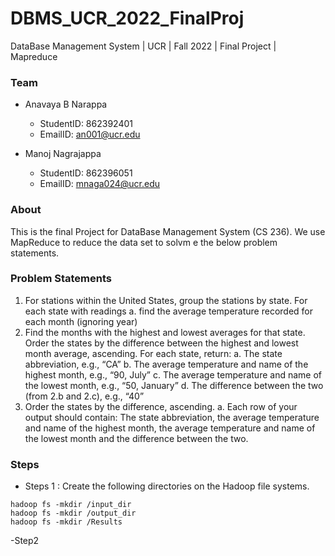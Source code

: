 # DBMS_UCR_2022_FinalProj
DataBase Management System | UCR | Fall 2022 | Final Project | Mapreduce 

### Team 
  - Anavaya B Narappa 
     - StudentID: 862392401 
     - EmailID: an001@ucr.edu
  
  - Manoj Nagrajappa  
     - StudentID: 862396051 
     - EmailID: mnaga024@ucr.edu 

### About 

This is the final Project for DataBase Management System (CS 236). We use MapReduce to reduce the data set to solvm e the below problem statements. 

### Problem Statements 

1.	For stations within the United States, group the stations by state. For each state with readings
a.	find the average temperature recorded for each month (ignoring year)
2.	Find the months with the highest and lowest averages for that state. Order the states by the difference between the highest and lowest month average, ascending.
For each state, return:
a.	The state abbreviation, e.g., “CA”
b.	The average temperature and name of the highest month, e.g., “90, July”
c.	The average temperature and name of the lowest month, e.g., “50, January”
d.	The difference between the two (from 2.b and 2.c), e.g., “40”
3.	Order the states by the difference, ascending. 
a.	Each row of your output should contain: The state abbreviation, the average temperature and name of the highest month, the average temperature and name of the lowest month and the difference between the two.

### Steps
- Steps 1 : Create the following directories on the Hadoop file systems.

```
hadoop fs -mkdir /input_dir
hadoop fs -mkdir /output_dir
hadoop fs -mkdir /Results

```

-Step2 
  



